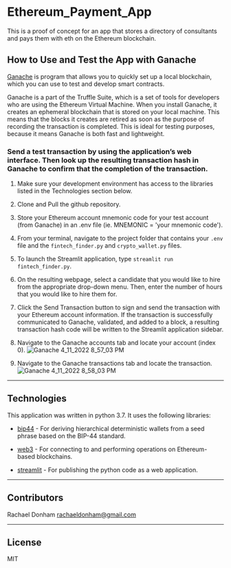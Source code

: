# Ethereum_Payment_App
This is a proof of concept for an app that stores a directory of consultants and pays them with eth on the Ethereum blockchain.

## How to Use and Test the App with Ganache

[Ganache](https://trufflesuite.com/ganache/) is program that allows you to quickly set up a local blockchain, which you can use to test and develop smart contracts.

Ganache is a part of the Truffle Suite, which is a set of tools for developers who are using the Ethereum Virtual Machine. When you install Ganache, it creates an ephemeral blockchain that is stored on your local machine. This means that the blocks it creates are retired as soon as the purpose of recording the transaction is completed. This is ideal for testing purposes, because it means Ganache is both fast and lightweight.

### Send a test transaction by using the application’s web interface. Then look up the resulting transaction hash in Ganache to confirm that the completion of the transaction.

1. Make sure your development environment has access to the libraries listed in the Technologies section below.
2. Clone and Pull the github repository.
3. Store your Ethereum account mnemonic code for your test account (from Ganache) in an .env file (ie. MNEMONIC = 'your mnemonic code').
4. From your terminal, navigate to the project folder that contains your `.env` file and the `fintech_finder.py` and `crypto_wallet.py` files.
5. To launch the Streamlit application, type `streamlit run fintech_finder.py`.
6. On the resulting webpage, select a candidate that you would like to hire from the appropriate drop-down menu. Then, enter the number of hours that you would like to hire them for. 
7. Click the Send Transaction button to sign and send the transaction with your Ethereum account information. If the transaction is successfully communicated to Ganache, validated, and added to a block, a resulting transaction hash code will be written to the Streamlit application sidebar.

8. Navigate to the Ganache accounts tab and locate your account (index 0).
![Ganache 4_11_2022 8_57_03 PM](https://user-images.githubusercontent.com/94941017/163826663-e944f88c-9fb7-4df6-8cbd-41d22b2bf564.png)

9. Navigate to the Ganache transactions tab and locate the transaction.
![Ganache 4_11_2022 8_58_03 PM](https://user-images.githubusercontent.com/94941017/163998035-ef36b3b1-15cc-4f43-ad0f-adf4001eea3a.png)

---

## Technologies

This application was written in python 3.7. It uses the following libraries:

* [bip44](https://pypi.org/project/bip44/) - For deriving hierarchical deterministic wallets from a seed phrase based on the BIP-44 standard.

* [web3](https://web3py.readthedocs.io/en/stable/overview.html) - For connecting to and performing operations on Ethereum-based blockchains.

* [streamlit](https://github.com/streamlit/streamlit) - For publishing the python code as a web application.

---

## Contributors

Rachael Donham
rachaeldonham@gmail.com

---

## License

MIT
    
